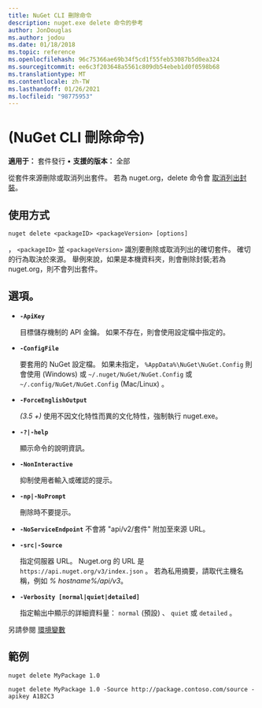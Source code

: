 ```yaml
---
title: NuGet CLI 刪除命令
description: nuget.exe delete 命令的參考
author: JonDouglas
ms.author: jodou
ms.date: 01/18/2018
ms.topic: reference
ms.openlocfilehash: 96c75366ae69b34f5cd1f55feb53087b5d0ea324
ms.sourcegitcommit: ee6c3f203648a5561c809db54ebeb1d0f0598b68
ms.translationtype: MT
ms.contentlocale: zh-TW
ms.lasthandoff: 01/26/2021
ms.locfileid: "98775953"
---
```

# <a name="delete-command-nuget-cli"></a> (NuGet CLI 刪除命令) 

**適用于：** 套件發行 &bullet; **支援的版本：** 全部

從套件來源刪除或取消列出套件。 若為 nuget.org，delete 命令會 [取消列出封裝](../../nuget-org/policies/deleting-packages.md)。

## <a name="usage"></a>使用方式

```cli
nuget delete <packageID> <packageVersion> [options]
```

， `<packageID>` 並 `<packageVersion>` 識別要刪除或取消列出的確切套件。 確切的行為取決於來源。 舉例來說，如果是本機資料夾，則會刪除封裝;若為 nuget.org，則不會列出套件。

## <a name="options"></a>選項。

- **`-ApiKey`**

  目標儲存機制的 API 金鑰。 如果不存在，則會使用設定檔中指定的。

- **`-ConfigFile`**

  要套用的 NuGet 設定檔。 如果未指定， `%AppData%\NuGet\NuGet.Config` 則會使用 (Windows) 或 `~/.nuget/NuGet/NuGet.Config` 或 `~/.config/NuGet/NuGet.Config` (Mac/Linux) 。

- **`-ForceEnglishOutput`**

  *(3.5 +)* 使用不因文化特性而異的文化特性，強制執行 nuget.exe。

- **`-?|-help`**

  顯示命令的說明資訊。

- **`-NonInteractive`**

  抑制使用者輸入或確認的提示。

 - **`-np|-NoPrompt`**

   刪除時不要提示。

 - **`-NoServiceEndpoint`** 不會將 "api/v2/套件" 附加至來源 URL。

- **`-src|-Source`**

  指定伺服器 URL。 Nuget.org 的 URL 是 `https://api.nuget.org/v3/index.json` 。 若為私用摘要，請取代主機名稱，例如 *% hostname%/api/v3*。

- **`-Verbosity [normal|quiet|detailed]`**

  指定輸出中顯示的詳細資料量： `normal` (預設) 、 `quiet` 或 `detailed` 。

另請參閱 [環境變數](cli-ref-environment-variables.md)

## <a name="examples"></a>範例

```cli
nuget delete MyPackage 1.0

nuget delete MyPackage 1.0 -Source http://package.contoso.com/source -apikey A1B2C3
```
